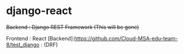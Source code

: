 # django-react

<del>Backend : Django REST Framework (This will be gone)</del>

Frontend : React
[Backend]:https://github.com/Cloud-MSA-edu-team-8/test_django : (DRF) 

